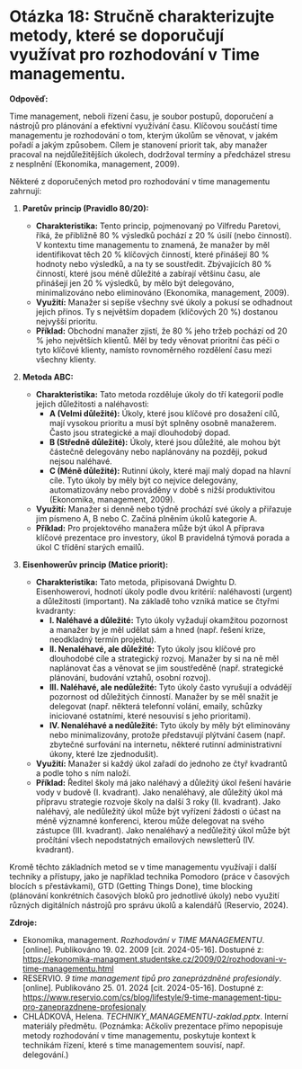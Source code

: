 # Otázka 18: Stručně charakterizujte metody, které se doporučují využívat pro rozhodování v Time managementu.

**Odpověď:**

Time management, neboli řízení času, je soubor postupů, doporučení a nástrojů pro plánování a efektivní využívání času. Klíčovou součástí time managementu je rozhodování o tom, kterým úkolům se věnovat, v jakém pořadí a jakým způsobem. Cílem je stanovení priorit tak, aby manažer pracoval na nejdůležitějších úkolech, dodržoval termíny a předcházel stresu z nesplnění (Ekonomika, management, 2009).

Některé z doporučených metod pro rozhodování v time managementu zahrnují:

1.  **Paretův princip (Pravidlo 80/20):**
    *   **Charakteristika:** Tento princip, pojmenovaný po Vilfredu Paretovi, říká, že přibližně 80 % výsledků pochází z 20 % úsilí (nebo činností). V kontextu time managementu to znamená, že manažer by měl identifikovat těch 20 % klíčových činností, které přinášejí 80 % hodnoty nebo výsledků, a na ty se soustředit. Zbývajících 80 % činností, které jsou méně důležité a zabírají většinu času, ale přinášejí jen 20 % výsledků, by mělo být delegováno, minimalizováno nebo eliminováno (Ekonomika, management, 2009).
    *   **Využití:** Manažer si sepíše všechny své úkoly a pokusí se odhadnout jejich přínos. Ty s největším dopadem (klíčových 20 %) dostanou nejvyšší prioritu.
    *   **Příklad:** Obchodní manažer zjistí, že 80 % jeho tržeb pochází od 20 % jeho největších klientů. Měl by tedy věnovat prioritní čas péči o tyto klíčové klienty, namísto rovnoměrného rozdělení času mezi všechny klienty.

2.  **Metoda ABC:**
    *   **Charakteristika:** Tato metoda rozděluje úkoly do tří kategorií podle jejich důležitosti a naléhavosti:
        *   **A (Velmi důležité):** Úkoly, které jsou klíčové pro dosažení cílů, mají vysokou prioritu a musí být splněny osobně manažerem. Často jsou strategické a mají dlouhodobý dopad.
        *   **B (Středně důležité):** Úkoly, které jsou důležité, ale mohou být částečně delegovány nebo naplánovány na později, pokud nejsou naléhavé.
        *   **C (Méně důležité):** Rutinní úkoly, které mají malý dopad na hlavní cíle. Tyto úkoly by měly být co nejvíce delegovány, automatizovány nebo prováděny v době s nižší produktivitou (Ekonomika, management, 2009).
    *   **Využití:** Manažer si denně nebo týdně prochází své úkoly a přiřazuje jim písmeno A, B nebo C. Začíná plněním úkolů kategorie A.
    *   **Příklad:** Pro projektového manažera může být úkol A příprava klíčové prezentace pro investory, úkol B pravidelná týmová porada a úkol C třídění starých emailů.

3.  **Eisenhowerův princip (Matice priorit):**
    *   **Charakteristika:** Tato metoda, připisovaná Dwightu D. Eisenhowerovi, hodnotí úkoly podle dvou kritérií: naléhavosti (urgent) a důležitosti (important). Na základě toho vzniká matice se čtyřmi kvadranty:
        *   **I. Naléhavé a důležité:** Tyto úkoly vyžadují okamžitou pozornost a manažer by je měl udělat sám a hned (např. řešení krize, neodkladný termín projektu).
        *   **II. Nenaléhavé, ale důležité:** Tyto úkoly jsou klíčové pro dlouhodobé cíle a strategický rozvoj. Manažer by si na ně měl naplánovat čas a věnovat se jim soustředěně (např. strategické plánování, budování vztahů, osobní rozvoj).
        *   **III. Naléhavé, ale nedůležité:** Tyto úkoly často vyrušují a odvádějí pozornost od důležitých činností. Manažer by se měl snažit je delegovat (např. některá telefonní volání, emaily, schůzky iniciované ostatními, které nesouvisí s jeho prioritami).
        *   **IV. Nenaléhavé a nedůležité:** Tyto úkoly by měly být eliminovány nebo minimalizovány, protože představují plýtvání časem (např. zbytečné surfování na internetu, některé rutinní administrativní úkony, které lze zjednodušit).
    *   **Využití:** Manažer si každý úkol zařadí do jednoho ze čtyř kvadrantů a podle toho s ním naloží.
    *   **Příklad:** Ředitel školy má jako naléhavý a důležitý úkol řešení havárie vody v budově (I. kvadrant). Jako nenaléhavý, ale důležitý úkol má přípravu strategie rozvoje školy na další 3 roky (II. kvadrant). Jako naléhavý, ale nedůležitý úkol může být vyřízení žádosti o účast na méně významné konferenci, kterou může delegovat na svého zástupce (III. kvadrant). Jako nenaléhavý a nedůležitý úkol může být pročítání všech nepodstatných emailových newsletterů (IV. kvadrant).

Kromě těchto základních metod se v time managementu využívají i další techniky a přístupy, jako je například technika Pomodoro (práce v časových blocích s přestávkami), GTD (Getting Things Done), time blocking (plánování konkrétních časových bloků pro jednotlivé úkoly) nebo využití různých digitálních nástrojů pro správu úkolů a kalendářů (Reservio, 2024).

**Zdroje:**

*   Ekonomika, management. *Rozhodování v TIME MANAGEMENTU*. [online]. Publikováno 19. 02. 2009 [cit. 2024-05-16]. Dostupné z: https://ekonomika-managment.studentske.cz/2009/02/rozhodovani-v-time-managementu.html
*   RESERVIO. *9 time management tipů pro zaneprázdněné profesionály*. [online]. Publikováno 25. 01. 2024 [cit. 2024-05-16]. Dostupné z: https://www.reservio.com/cs/blog/lifestyle/9-time-management-tipu-pro-zaneprazdnene-profesionaly
*   CHLÁDKOVÁ, Helena. *TECHNIKY_MANAGEMENTU-zaklad.pptx*. Interní materiály předmětu. (Poznámka: Ačkoliv prezentace přímo nepopisuje metody rozhodování v time managementu, poskytuje kontext k technikám řízení, které s time managementem souvisí, např. delegování.)

